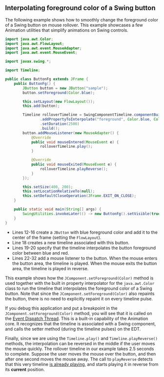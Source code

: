 ## Interpolating foreground color of a Swing button
The following example shows how to smoothly change the foreground color of a Swing button on mouse rollover. This example showcases a few Animation utilities that simplify animations on Swing controls.

```java
import java.awt.Color;
import java.awt.FlowLayout;
import java.awt.event.MouseAdapter;
import java.awt.event.MouseEvent;

import javax.swing.*;

import Timeline;

public class ButtonFg extends JFrame {
	public ButtonFg() {
		JButton button = new JButton("sample");
		button.setForeground(Color.blue);

		this.setLayout(new FlowLayout());
		this.add(button);

		Timeline rolloverTimeline = SwingComponentTimeline.componentBuilder(button)
				.addPropertyToInterpolate("foreground", Color.blue, Color.red)
				.setDuration(2500)
				.build();
		button.addMouseListener(new MouseAdapter() {
			@Override
			public void mouseEntered(MouseEvent e) {
				rolloverTimeline.play();
			}

			@Override
			public void mouseExited(MouseEvent e) {
				rolloverTimeline.playReverse();
			}
		});

		this.setSize(400, 200);
		this.setLocationRelativeTo(null);
		this.setDefaultCloseOperation(JFrame.EXIT_ON_CLOSE);
	}

	public static void main(String[] args) {
		SwingUtilities.invokeLater(() -> new ButtonFg().setVisible(true));
	}
}
```

* Lines 12-16 create a `JButton` with blue foreground color and add it to the center of the frame (setting the `FlowLayout`).
* Line 18 creates a new timeline associated with this button.
* Lines 19-20 specify that the timeline interpolates the button foreground color between blue and red.
* Lines 22-32 add a mouse listener to the button. When the mouse enters the button area, the timeline is played. When the mouse exits the button area, the timeline is played in reverse.

This example shows how the `JComponent.setForeground(Color)` method is used together with the built in property interpolator for the `java.awt.Color` class to run the timeline that interpolates the foreground color of a Swing button. Note that since the `JComponent.setForeground(Color)` also repaints the button, there is no need to explicitly repaint it on every timeline pulse.

If you debug this application and put a breakpoint in the `JComponent.setForeground(Color)` method, you will see that it is called on the [Event Dispatch Thread](http://www.javaworld.com/javaworld/jw-08-2007/jw-08-swingthreading.html). This is a built-in capability of the Animation core. It recognizes that the timeline is associated with a Swing component, and calls the setter method (during the timeline pulses) on the EDT.

Finally, since we are using the `Timeline.play()` and `Timeline.playReverse()` methods, the interpolation can be reversed in the middle if the user moves the mouse quickly. The rollover timeline in our example takes 2.5 seconds to complete. Suppose the user moves the mouse over the button, and then after one second moves the mouse away. The call to `playReverse` detects that this very timeline [is already playing](TimelineLifecycle.md), and starts playing it in reverse from its **current** position.

